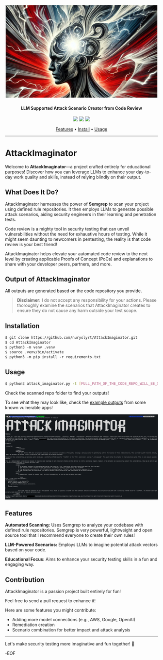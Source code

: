 <h1 align="center">
  <img src="https://raw.githubusercontent.com/nuryslyrt/AttackImaginator/refs/heads/main/attackimaginator.png" alt="subfinder" width="500px">
  <br>
</h1>

<h4 align="center">LLM Supported Attack Scenario Creator from Code Review</h4>


<p align="center">
<a href="https://github.com/nuryslyrt/AttackImaginator/issues"><img src="https://img.shields.io/badge/contributions-welcome-brightgreen.svg?style=flat"></a>
<a href="https://x.com/nuryslyrt"><img src="https://img.shields.io/twitter/follow/nuryslyrt.svg?logo=twitter"></a>
<a href="https://www.linkedin.com/in/nuryesilyurt"><img src="https://img.shields.io/badge/LinkedIn-blue?logo=linkedin&logoColor=white&style=for-the-bad"></a>
</p>

<p align="center">
  <a href="#features">Features</a> •
  <a href="#installation">Install</a> •
  <a href="#usage">Usage</a>
</p>

---

# AttackImaginator

Welcome to **AttackImaginator**—a project crafted entirely for educational purposes! Discover how you can leverage LLMs to enhance your day-to-day work quality and skills, instead of relying blindly on their output.

## What Does It Do?

AttackImaginator harnesses the power of **Semgrep** to scan your project using defined rule repositories. It then employs LLMs to generate possible attack scenarios, aiding security engineers in their learning and penetration tests.

Code review is a mighty tool in security testing that can unveil vulnerabilities without the need for exhaustive hours of testing. While it might seem daunting to newcomers in pentesting, the reality is that code review is your best friend!

AttackImaginator helps elevate your automated code review to the next level by creating applicable Proofs of Concept (PoCs) and explanations to share with your developer peers, partners, and more.

## Output of AttackImaginator

All outputs are generated based on the code repository you provide.

> **Disclaimer:** I do not accept any responsibility for your actions. Please thoroughly examine the scenarios that AttackImaginator creates to ensure they do not cause any harm outside your test scope.

## Installation

```
$ git clone https://github.com/nuryslyrt/AttackImaginator.git
$ cd AttackImaginator
$ python3 -m venv .venv
$ source .venv/bin/activate
$ python3 -m pip install -r requirements.txt
```

## Usage

```bash
$ python3 attack_imaginator.py -t [FULL_PATH_OF_THE_CODE_REPO_WILL_BE_SCANNED] -m [THE_MODEL_THAT_DEPLOYED_ON_YOUR_OLLAMA]
```
Check the scanned repo folder to find your outputs!

To see what they may look like, check the [example outputs](https://github.com/nuryslyrt/AttackImaginator/tree/main/Examples) from some known vulnerable apps!

![Example terminal](https://raw.githubusercontent.com/nuryslyrt/AttackImaginator/refs/heads/main/example_terminal_output.png)


## Features

**Automated Scanning:** Uses Semgrep to analyze your codebase with defined rule repositories. Semgrep is very powerful, lightweight and open source tool that I recommend everyone to create their own rules!

**LLM-Powered Scenarios:** Employs LLMs to imagine potential attack vectors based on your code.

**Educational Focus:** Aims to enhance your security testing skills in a fun and engaging way.




## Contribution

AttackImaginator is a passion project built entirely for fun!

Feel free to send a pull request to enhance it!

Here are some features you might contribute:

- Adding more model connections (e.g., AWS, Google, OpenAI)
- Remediation creation
- Scenario combination for better impact and attack analysis

---

Let's make security testing more imaginative and fun together! 🚀

-EOF
